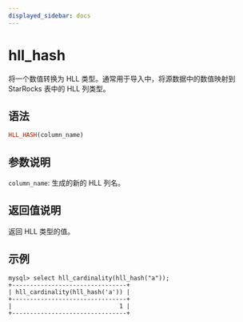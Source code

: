 ```yaml
---
displayed_sidebar: docs
---
```


# hll_hash



将一个数值转换为 HLL 类型。通常用于导入中，将源数据中的数值映射到 StarRocks 表中的 HLL 列类型。

## 语法

```Haskell
HLL_HASH(column_name)
```

## 参数说明

`column_name`: 生成的新的 HLL 列名。

## 返回值说明

返回 HLL 类型的值。

## 示例

```plain text
mysql> select hll_cardinality(hll_hash("a"));
+--------------------------------+
| hll_cardinality(hll_hash('a')) |
+--------------------------------+
|                              1 |
+--------------------------------+
```